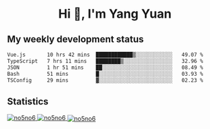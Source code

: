 <h1 align="center">Hi 👋, I'm Yang Yuan</h1>


## My weekly development status
<!--START_SECTION:waka-->

```txt
Vue.js       10 hrs 42 mins  ████████████▒░░░░░░░░░░░░   49.07 %
TypeScript   7 hrs 11 mins   ████████▒░░░░░░░░░░░░░░░░   32.96 %
JSON         1 hr 51 mins    ██░░░░░░░░░░░░░░░░░░░░░░░   08.49 %
Bash         51 mins         █░░░░░░░░░░░░░░░░░░░░░░░░   03.93 %
TSConfig     29 mins         ▓░░░░░░░░░░░░░░░░░░░░░░░░   02.23 %
```

<!--END_SECTION:waka-->

## Statistics
<a href="https://github.com/anuraghazra/github-readme-stats">
  <img src="https://github-readme-stats.vercel.app/api/top-langs/?username=no5no6&theme=dracula" alt="no5no6">
</a>
<a href="https://github.com/anuraghazra/github-readme-stats">
  <img src="https://github-readme-stats.vercel.app/api?username=no5no6&show_icons=true&theme=dracula&line_height=40" alt="no5no6">
</a>
<a href="https://github.com/anuraghazra/github-readme-stats">
  <img align="center" src="https://github-readme-streak-stats.herokuapp.com/?user=no5no6&theme=dracula" alt="no5no6" />
</a>
